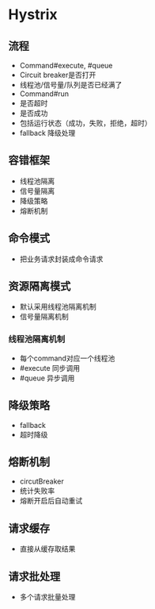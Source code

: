 
# Hystrix

## 流程
- Command#execute, #queue
- Circuit breaker是否打开
- 线程池/信号量/队列是否已经满了
- Command#run
- 是否超时
- 是否成功
- 包括运行状态（成功，失败，拒绝，超时）
- fallback 降级处理

## 容错框架
- 线程池隔离
- 信号量隔离
- 降级策略
- 熔断机制

## 命令模式
- 把业务请求封装成命令请求


## 资源隔离模式
- 默认采用线程池隔离机制
- 信号量隔离机制

### 线程池隔离机制
- 每个command对应一个线程池
- #execute 同步调用
- #queue 异步调用

## 降级策略
- fallback
- 超时降级

## 熔断机制
- circutBreaker
- 统计失败率
- 熔断开启后自动重试

## 请求缓存
- 直接从缓存取结果

## 请求批处理
- 多个请求批量处理
